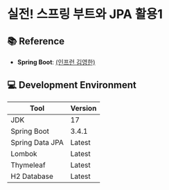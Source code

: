 # 실전! 스프링 부트와 JPA 활용1
## 📚 Reference
- **Spring Boot**: [(인프런 김영한)](https://www.inflearn.com/course/%EC%8A%A4%ED%94%84%EB%A7%81%EB%B6%80%ED%8A%B8-JPA-%ED%99%9C%EC%9A%A9-1?srsltid=AfmBOoo-VmTNceRkHJTeBw5upKUtT93g9VsSrf2atmD4fSWA8UU65aNf)

## 💻 Development Environment

| **Tool**          | **Version**    |
|--------------------|----------------|
| JDK               | 17             |
| Spring Boot       | 3.4.1          |
| Spring Data JPA   | Latest         |
| Lombok            | Latest         |
| Thymeleaf         | Latest         |
| H2 Database       | Latest         |
